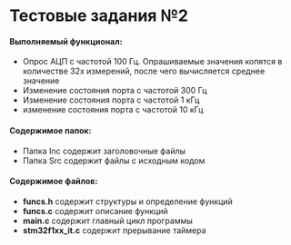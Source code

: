# Тестовые задания №2
#### Выполняемый функционал:
- Опрос АЦП с частотой 100 Гц. Опрашиваемые значения копятся в количестве 32х измерений, после чего вычисляется среднее значение
- Изменение состояния порта с частотой 300 Гц
- Изменение состояния порта с частотой 1 кГц
- изменение состояния порта с частотой 10 кГц
#### Содержимое папок:
- Папка Inc содержит заголовочные файлы
- Папка Src содержит файлы с исходным кодом
#### Содержимое файлов:
- **funcs.h** содержит структуры и определение функций
- **funcs.c** содержит описание функций
- **main.c** содержит главный цикл программы
- **stm32f1xx_it.c** содержит прерывание таймера